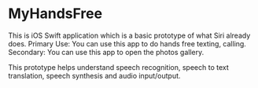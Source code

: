 # MyHandsFree

This is iOS Swift application which is a basic prototype of what Siri already does.
Primary Use:
You can use this app to do hands free texting, calling.
Secondary:
You can use this app to open the photos gallery.

This prototype helps understand speech recognition, speech to text translation, speech synthesis and audio input/output.
